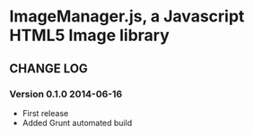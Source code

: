 # ImageManager.js, a Javascript HTML5 Image library

## CHANGE LOG

### Version 0.1.0 2014-06-16

* First release
* Added Grunt automated build


